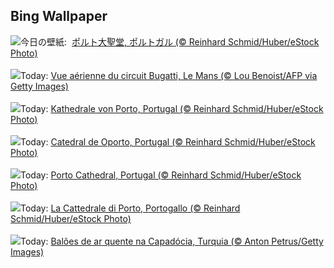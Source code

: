 ## Bing Wallpaper
![](https://www.bing.com/th?id=OHR.PortugalDay_JA-JP0015831815_UHD.jpg&w=1000)今日の壁紙: &nbsp;[ポルト大聖堂, ポルトガル (© Reinhard Schmid/Huber/eStock Photo)](https://www.bing.com/th?id=OHR.PortugalDay_JA-JP0015831815_UHD.jpg)
<br><br/>
![](https://www.bing.com/th?id=OHR.LeMansCentenary_FR-FR2969423081_UHD.jpg&w=1000)Today: [Vue aérienne du circuit Bugatti, Le Mans (© Lou Benoist/AFP via Getty Images)](https://www.bing.com/th?id=OHR.LeMansCentenary_FR-FR2969423081_UHD.jpg)
<br><br/>
![](https://www.bing.com/th?id=OHR.PortugalDay_DE-DE4854836897_UHD.jpg&w=1000)Today: [Kathedrale von Porto, Portugal (© Reinhard Schmid/Huber/eStock Photo)](https://www.bing.com/th?id=OHR.PortugalDay_DE-DE4854836897_UHD.jpg)
<br><br/>
![](https://www.bing.com/th?id=OHR.PortugalDay_ES-ES0944935821_UHD.jpg&w=1000)Today: [Catedral de Oporto, Portugal (© Reinhard Schmid/Huber/eStock Photo)](https://www.bing.com/th?id=OHR.PortugalDay_ES-ES0944935821_UHD.jpg)
<br><br/>
![](https://www.bing.com/th?id=OHR.PortugalDay_EN-GB0196698327_UHD.jpg&w=1000)Today: [Porto Cathedral, Portugal (© Reinhard Schmid/Huber/eStock Photo)](https://www.bing.com/th?id=OHR.PortugalDay_EN-GB0196698327_UHD.jpg)
<br><br/>
![](https://www.bing.com/th?id=OHR.PortugalDay_IT-IT6704188860_UHD.jpg&w=1000)Today: [La Cattedrale di Porto, Portogallo (© Reinhard Schmid/Huber/eStock Photo)](https://www.bing.com/th?id=OHR.PortugalDay_IT-IT6704188860_UHD.jpg)
<br><br/>
![](https://www.bing.com/th?id=OHR.BalloonsTurkey_PT-BR7705553978_UHD.jpg&w=1000)Today: [Balões de ar quente na Capadócia, Turquia (© Anton Petrus/Getty Images)](https://www.bing.com/th?id=OHR.BalloonsTurkey_PT-BR7705553978_UHD.jpg)
<br><br/>
